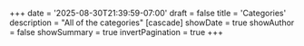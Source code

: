 +++
date = '2025-08-30T21:39:59-07:00'
draft = false
title = 'Categories'
description = "All of the categories"
[cascade]
showDate = true
showAuthor = false
showSummary = true
invertPagination = true
+++
